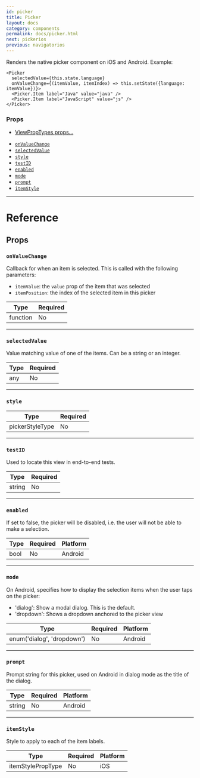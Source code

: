 ```yaml
---
id: picker
title: Picker
layout: docs
category: components
permalink: docs/picker.html
next: pickerios
previous: navigatorios
---
```

Renders the native picker component on iOS and Android. Example:

    <Picker
      selectedValue={this.state.language}
      onValueChange={(itemValue, itemIndex) => this.setState({language: itemValue})}>
      <Picker.Item label="Java" value="java" />
      <Picker.Item label="JavaScript" value="js" />
    </Picker>

### Props

* [ViewPropTypes props...](docs/viewproptypes.html#props)
- [`onValueChange`](docs/picker.html#onvaluechange)
- [`selectedValue`](docs/picker.html#selectedvalue)
- [`style`](docs/picker.html#style)
- [`testID`](docs/picker.html#testid)
- [`enabled`](docs/picker.html#enabled)
- [`mode`](docs/picker.html#mode)
- [`prompt`](docs/picker.html#prompt)
- [`itemStyle`](docs/picker.html#itemstyle)






---

# Reference

## Props

### `onValueChange`

Callback for when an item is selected. This is called with the following parameters:
  - `itemValue`: the `value` prop of the item that was selected
  - `itemPosition`: the index of the selected item in this picker

| Type | Required |
| - | - |
| function | No |




---

### `selectedValue`

Value matching value of one of the items. Can be a string or an integer.

| Type | Required |
| - | - |
| any | No |




---

### `style`



| Type | Required |
| - | - |
| pickerStyleType | No |




---

### `testID`

Used to locate this view in end-to-end tests.

| Type | Required |
| - | - |
| string | No |




---

### `enabled`

If set to false, the picker will be disabled, i.e. the user will not be able to make a
selection.


| Type | Required | Platform |
| - | - | - |
| bool | No | Android  |




---

### `mode`

On Android, specifies how to display the selection items when the user taps on the picker:

  - 'dialog': Show a modal dialog. This is the default.
  - 'dropdown': Shows a dropdown anchored to the picker view



| Type | Required | Platform |
| - | - | - |
| enum('dialog', 'dropdown') | No | Android  |




---

### `prompt`

Prompt string for this picker, used on Android in dialog mode as the title of the dialog.


| Type | Required | Platform |
| - | - | - |
| string | No | Android  |




---

### `itemStyle`

Style to apply to each of the item labels.


| Type | Required | Platform |
| - | - | - |
| itemStylePropType | No | iOS  |






